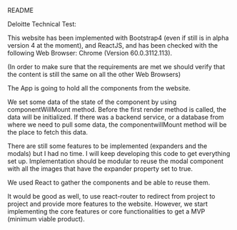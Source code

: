 README 

Deloitte Technical Test:

This website has been implemented with Bootstrap4 (even if still is in alpha version 4 at the moment), and ReactJS, and has been checked
with the following Web Browser: Chrome (Version 60.0.3112.113).

(In order to make sure that the requirements are met we should verify that the content is still the same on all the other Web Browsers)
 
The App is going to hold all the components from the website. 

We set some data of the state of the component by using componentWillMount method. Before the first render method is called, the data
will be initialized. If there was a backend service, or a database from where we need to pull some data, the componentwillMount method
will be the place to fetch this data.

There are still some features to be implemented (expanders and the modals) but I had no time. 
I will keep developing this code to get everything set up.
Implementation should be modular to reuse the modal component with all the images that have the expander property set to true.

We used React to gather the components and be able to reuse them.

It would be good as well, to use react-router to redirect from project to project and provide more features to the website.
However, we start implementing the core features or core functionalities to get a MVP (minimum viable product).


